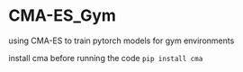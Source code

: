 # CMA-ES_Gym
 using CMA-ES to train pytorch models for gym environments

 install cma before running the code
 `pip install cma`
 
